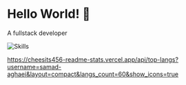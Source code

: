 # Hello World! 👋

A fullstack developer

![Skills](https://skillicons.dev/icons?i=ps,html,css,js,jquery,ts,wasm,php,nodejs,mysql,sqlite,regex,c,cpp,cmake,bash,nginx,electron,github,git,svg,nginx,go,md,redis,linux,vim,vscode,md,bootstrap,codepen,docker,figma,firebase,graphql,laravel,linkedin,postman,raspberrypi,stackoverflow,wordpress,xd,bsd,au&theme=light)


https://cheesits456-readme-stats.vercel.app/api/top-langs?username=samad-aghaei&layout=compact&langs_count=60&show_icons=true
<!--
**samad-aghaei/samad-aghaei** is a ✨ _special_ ✨ repository because its `README.md` (this file) appears on your GitHub profile.

Here are some ideas to get you started:

- 🔭 I’m currently working on ...
- 🌱 I’m currently learning ...
- 👯 I’m looking to collaborate on ...
- 🤔 I’m looking for help with ...
- 💬 Ask me about ...
- 📫 How to reach me: ...
- 😄 Pronouns: ...
- ⚡ Fun fact: ...
-->
